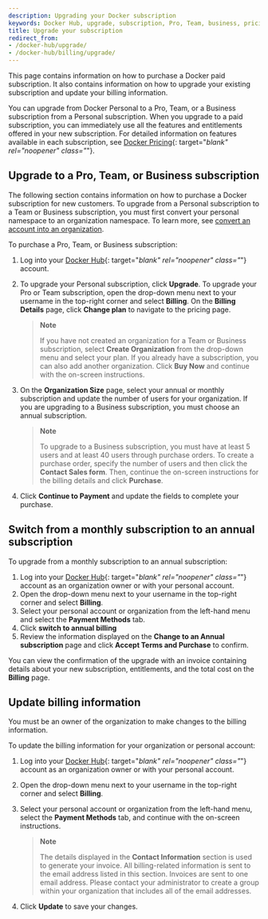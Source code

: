 ```yaml
---
description: Upgrading your Docker subscription
keywords: Docker Hub, upgrade, subscription, Pro, Team, business, pricing plan,
title: Upgrade your subscription
redirect_from:
- /docker-hub/upgrade/
- /docker-hub/billing/upgrade/
---
```


This page contains information on how to purchase a Docker paid subscription. It also contains information on how to upgrade your existing subscription and update your billing information.

You can upgrade from Docker Personal to a Pro, Team, or a Business subscription from a Personal subscription. When you upgrade to a paid subscription, you can immediately use all the features and entitlements offered in your new subscription. For detailed information on features available in each subscription, see [Docker Pricing](https://www.docker.com/pricing){: target="_blank" rel="noopener" class="_"}.

## Upgrade to a Pro, Team, or Business subscription

The following section contains information on how to purchase a Docker  subscription for new customers. To upgrade from a Personal subscription to a Team or Business subscription, you must first convert your personal namespace to an organization namespace. To learn more, see [convert an account into an organization](../docker-hub/convert-account.md).

To purchase a Pro, Team, or Business subscription:

1. Log into your [Docker Hub](https://hub.docker.com){: target="_blank" rel="noopener" class="_"} account.

2. To upgrade your Personal subscription, click **Upgrade**. To upgrade your Pro or Team subscription, open the drop-down menu next to your username in the top-right corner and select **Billing**. On the **Billing Details** page, click **Change plan** to navigate to the pricing page.

   > **Note**
   >
   > If you have not created an organization for a Team or Business subscription, select **Create Organization** from the drop-down menu and select your plan. If you already have a subscription, you can also add another organization. Click **Buy Now** and continue with the on-screen instructions.

3. On the **Organization Size** page, select your annual or monthly subscription and update the number of users for your organization. If you are upgrading to a Business subscription, you must choose an annual subscription.


    > **Note**
    >
    > To upgrade to a Business subscription, you must have at least 5 users and at least 40 users through purchase orders. To create a purchase order,  specify the number of users and then click the **Contact Sales form**. Then, continue the on-screen instructions for the billing details and click **Purchase**.

4. Click **Continue to Payment** and update the fields to complete your purchase.

## Switch from a monthly subscription to an annual subscription

To upgrade from a monthly subscription to an annual subscription:

1. Log into your [Docker Hub](https://hub.docker.com){: target="_blank" rel="noopener" class="_"} account as an organization owner or with your personal account.
2. Open the drop-down menu next to your username in the top-right corner and select **Billing**.
3. Select your personal account or organization from the left-hand menu and select the **Payment Methods** tab.
4. Click **switch to annual billing**
5. Review the information displayed on the **Change to an Annual subscription** page and click **Accept Terms and Purchase** to confirm.

You can view the confirmation of the upgrade with an invoice containing details about your new subscription, entitlements, and the total cost on the **Billing** page.

## Update billing information

You must be an owner of the organization to make changes to the billing information.

To update the billing information for your organization or personal account:

1. Log into your [Docker Hub](https://hub.docker.com){: target="_blank" rel="noopener" class="_"} account as an organization owner or with your personal account.

2. Open the drop-down menu next to your username in the top-right corner and select **Billing**.

3. Select your personal account or organization from the left-hand menu, select the **Payment Methods** tab, and continue with the on-screen instructions.

    > **Note**
    >
    > The details displayed in the **Contact Information** section is used to generate your invoice. All billing-related information is sent to the email address listed in this section. Invoices are sent to one email address. Please contact your administrator to create a group within your organization that includes all of the email addresses.

4. Click **Update** to save your changes.


